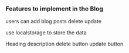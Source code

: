 ### Features to implement in the Blog
users can add blog posts 
delete 
update 

use localstorage to store the data 

Heading 
description 
delete button 
update button 



